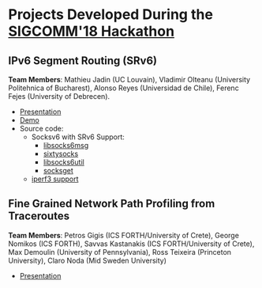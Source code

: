 # Projects Developed During the [SIGCOMM'18 Hackathon](https://conferences.sigcomm.org/sigcomm/2018/hackathon.html)

## IPv6 Segment Routing (SRv6)

**Team Members**:
Mathieu Jadin (UC Louvain), Vladimir Olteanu (University Politehnica of Bucharest), Alonso Reyes (Universidad de Chile), Ferenc Fejes (University of Debrecen).

* [Presentation](https://docs.google.com/presentation/d/1T00nLg7H7R5nX489IGLG3lEmP_P-I4o2fgh5tR_7ZPA/edit?usp=sharing) 
* [Demo](https://www.youtube.com/watch?v=e03SLEb-B3k&feature=youtu.be)
* Source code: 
    * Socksv6 with SRv6 Support:
        * [libsocks6msg](https://github.com/45G/libsocks6msg/tree/ipv6sr)
        * [sixtysocks](https://github.com/45G/sixtysocks/tree/ipv6sr)
        * [libsocks6util](https://github.com/45G/libsocks6util/tree/ipv6sr)
        * [socksget](https://github.com/45G/socksget/tree/ipv6sr)
    * [iperf3 support](https://github.com/SPYFF/iperf/tree/seg6)

## Fine Grained Network Path Profiling from Traceroutes

**Team Members**:
Petros Gigis (ICS FORTH/University of Crete), George Nomikos (ICS FORTH), Savvas Kastanakis (ICS FORTH/University of Crete), Max Demoulin (University of Pennsylvania), Ross Teixeira (Princeton University), Claro Noda (Mid Sweden University)

* [Presentation](https://github.com/acmsigcomm18hackathon/hackathonprojects/blob/master/SIGCOMM%20Hackathon.pdf)
